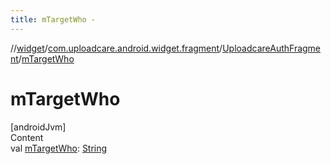 ```yaml
---
title: mTargetWho -
---
```

//[widget](../../index.md)/[com.uploadcare.android.widget.fragment](../index.md)/[UploadcareAuthFragment](index.md)/[mTargetWho](m-target-who.md)



# mTargetWho  
[androidJvm]  
Content  
val [mTargetWho](m-target-who.md): [String](https://kotlinlang.org/api/latest/jvm/stdlib/kotlin/-string/index.html)  



